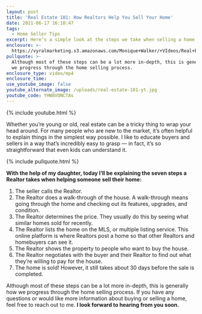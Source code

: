```yaml
---
layout: post
title: 'Real Estate 101: How Realtors Help You Sell Your Home'
date: 2021-06-17 16:10:47
tags:
  - Home Seller Tips
excerpt: Here’s a simple look at the steps we take when selling a home.
enclosure: >-
  https://vyralmarketing.s3.amazonaws.com/Monique+Walker/+VIdeos/Real+Estate+101_+How+Realtors+Help+You+Sell+Your+Home.mp4
pullquote: >-
  Although most of these steps can be a lot more in-depth, this is generally how
  we progress through the home selling process.
enclosure_type: video/mp4
enclosure_time:
use_youtube_image: false
youtube_alternate_image: /uploads/real-estate-101-yt.jpg
youtube_code: YHW8VONCTAs
---
```

{% include youtube.html %}

Whether you’re young or old, real estate can be a tricky thing to wrap your head around. For many people who are new to the market, it’s often helpful to explain things in the simplest way possible. I like to educate buyers and sellers in a way that’s incredibly easy to grasp — in fact, it’s so straightforward that even kids can understand it.

{% include pullquote.html %}

**With the help of my daughter, today I’ll be explaining the seven steps a Realtor takes when helping someone sell their home:**

1. The seller calls the Realtor.
2. The Realtor does a walk-through of the house. A walk-through means going through the home and checking out its features, upgrades, and condition.
3. The Realtor determines the price. They usually do this by seeing what similar homes sold for recently.
4. The Realtor lists the home on the MLS, or multiple listing service. This online platform is where Realtors post a home so that other Realtors and homebuyers can see it.
5. The Realtor shows the property to people who want to buy the house.
6. The Realtor negotiates with the buyer and their Realtor to find out what they’re willing to pay for the house.
7. The home is sold\! However, it still takes about 30 days before the sale is completed.

Although most of these steps can be a lot more in-depth, this is generally how we progress through the home selling process. If you have any questions or would like more information about buying or selling a home, feel free to reach out to me. **I look forward to hearing from you soon.**
